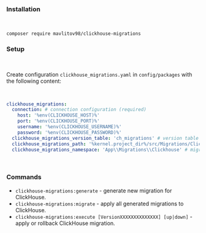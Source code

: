 <h3>Installation</h3>
<br>

`composer require mavlitov98/clickhouse-migrations`

<h3>Setup</h3>
<br>

Create configuration `clickhouse_migrations.yaml` in `config/packages` with the following content:

<br>

```yaml
clickhouse_migrations:
  connection: # connection configuration (required)
    host: '%env(CLICKHOUSE_HOST)%'
    port: '%env(CLICKHOUSE_PORT)%'
    username: '%env(CLICKHOUSE_USERNAME)%'
    password: '%env(CLICKHOUSE_PASSWORD)%'
  clickhouse_migrations_version_table: 'ch_migrations' # version table name (optional)
  clickhouse_migrations_path: '%kernel.project_dir%/src/Migrations/Clickhouse' # migration path (optional)
  clickhouse_migrations_namespace: 'App\\Migrations\\Clickhouse' # migration class namespace (optional)
```

<br>
<h3>Commands</h3>

- `clickhouse-migrations:generate` - generate new migration for ClickHouse.
- `clickhouse-migrations:migrate` - apply all generated migrations to ClickHouse.
- `clickhouse-migrations:execute [VersionXXXXXXXXXXXXXX] [up|down]` - apply or rollback ClickHouse migration.

